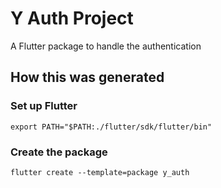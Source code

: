 # Y Auth Project
A Flutter package to handle the authentication

## How this was generated
### Set up Flutter
```
export PATH="$PATH:./flutter/sdk/flutter/bin"
```

### Create the package
```
flutter create --template=package y_auth
```
